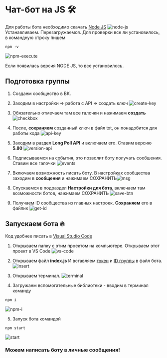 # Чат-бот на JS 🛠

Для работы бота необходимо скачать [Node JS](https://nodejs.org/en/)
![node-js](https://pp.userapi.com/c853528/v853528007/45c22/s65geLWzOlc.jpg)
Устанавливаем. Перезагружаемся. Для проверки все ли установилось, в командную строку пишем 
```
npm -v
```
![npm-execute](https://pp.userapi.com/c852236/v852236721/1244e6/VPVJYUP4IgY.jpg "Версия пакетного менеджера")

Если появилась версия NODE JS, то все установилось.

## Подготовка группы

1. Создаем сообщество в ВК.

2. Заходим в настройки => работа с API => создать ключ ![create-key](https://pp.userapi.com/c853528/v853528007/45c43/AC_fNhP01uU.jpg)

3. Обязательно отмечаем там все галочки и нажимаем **создать** ![checkbox](https://pp.userapi.com/c853528/v853528007/45c4c/1i9EUcWVBcU.jpg)

4. <a id="token"></a>После, **сохраняем** созданный ключ в файл txt, он понадобится для работы кода ![api-key](https://pp.userapi.com/c853528/v853528007/45c56/UmxxDpEfONQ.jpg)

5. Заходим в раздел **Long Poll API** и включаем его. Ставим версию **5.80** ![version-api](https://pp.userapi.com/c852236/v852236721/1244bb/GsDOvdcxRvE.jpg)

6. Подписываемся на события, это позволит боту получать сообшения. Ставим все галочки ![events](https://pp.userapi.com/c852236/v852236721/1244c4/QRA72V6bSZ0.jpg)

7. Включаем возможность писать боту. В настройках сообщества заходим в **сообщения** и нажимаем СОХРАНИТЬ![msg](https://pp.userapi.com/c852236/v852236721/1244cd/hu-HX0wM4IQ.jpg)

8. Спускаемся в подраздел **Настройки для бота**, включаем там возможности ботов, нажимаем СОХРАНИТЬ ![save-btn](https://pp.userapi.com/c852236/v852236721/1244d6/3ultVaAMbh0.jpg)

9. <a id="group_id"></a>Получаем ID сообщества из главных настроек. **Сохраняем** его в файлик ![get-id](https://pp.userapi.com/c852236/v852236721/1244df/Tfp2i_G8wmc.jpg "Да, его тоже нужно скопировать куда-то")

## Запускаем бота 🔥
Код удобнее писать в [Visual Studio Code](https://code.visualstudio.com/)

1. Открываем папку с этим проектом на компьютере. Открываем этот проект в VS Code ![vs-code](https://pp.userapi.com/c852236/v852236721/124575/IjgHhD5xLUM.jpg "Web Strom конечно тоже ничего такой :) ")

2. Открываем файл **index.js** И вставляем <a href="#token">токен</a> и <a href="#group_id">ID группы</a> в файл бота. ![insert](https://pp.userapi.com/c852236/v852236721/124562/kK0uIK7TLe0.jpg "Ты же их сохранил, да?")

3. Открываем терминал. ![terminal](https://pp.userapi.com/c852236/v852236394/129aba/howk49w_xRE.jpg)

4. Загружаем вспомогательные библиотеки  - вводим в терминал команду 
```
npm i
```
 ![npm-i](https://pp.userapi.com/c852236/v852236394/129acb/iYoFEGawe2Y.jpg "Почти как npm install")

5. Запуск бота командой
```
npm start
```
![start](https://pp.userapi.com/c852236/v852236394/129ae0/780XPVMXQ0A.jpg)

### Можем написать боту в личные сообщения!
